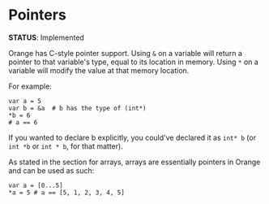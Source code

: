 # Pointers
**STATUS**: Implemented

Orange has C-style pointer support. Using `&` on a variable will return a pointer to that variable's type, equal to its location in memory. Using `*` on a variable will modify the value at that memory location. 

For example:

    var a = 5
    var b = &a  # b has the type of (int*)
    *b = 6
    # a == 6 

If you wanted to declare b explicitly, you could've declared it as `int* b` (or `int *b` or `int * b`, for that matter).

As stated in the section for arrays, arrays are essentially pointers in Orange and can be used as such:

    var a = [0...5]
    *a = 5 # a == [5, 1, 2, 3, 4, 5]
